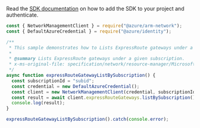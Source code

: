Read the [SDK documentation](https://github.com/Azure/azure-sdk-for-js/blob/%40azure%2Farm-network_28.0.0/sdk/network/arm-network/README.md) on how to add the SDK to your project and authenticate.

```javascript
const { NetworkManagementClient } = require("@azure/arm-network");
const { DefaultAzureCredential } = require("@azure/identity");

/**
 * This sample demonstrates how to Lists ExpressRoute gateways under a given subscription.
 *
 * @summary Lists ExpressRoute gateways under a given subscription.
 * x-ms-original-file: specification/network/resource-manager/Microsoft.Network/stable/2021-08-01/examples/ExpressRouteGatewayListBySubscription.json
 */
async function expressRouteGatewayListBySubscription() {
  const subscriptionId = "subid";
  const credential = new DefaultAzureCredential();
  const client = new NetworkManagementClient(credential, subscriptionId);
  const result = await client.expressRouteGateways.listBySubscription();
  console.log(result);
}

expressRouteGatewayListBySubscription().catch(console.error);
```
